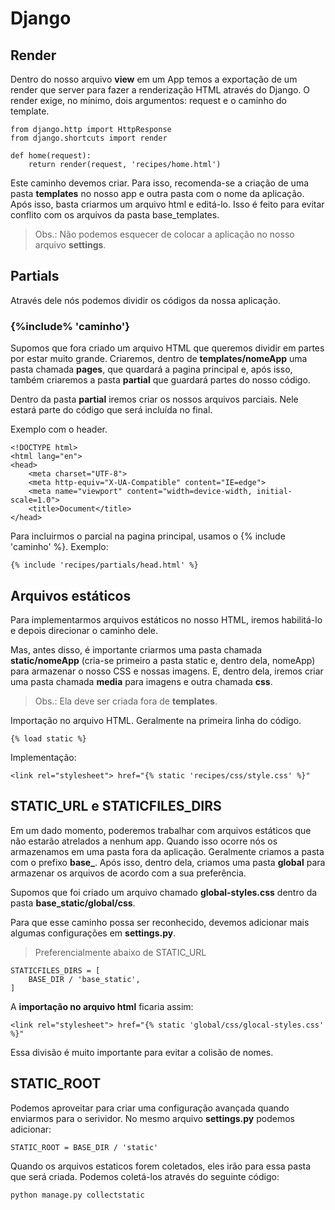 # Django

## Render
Dentro do nosso arquivo **view** em um App temos a exportação de um render que server para fazer a renderização HTML através do Django. O render exige, no mínimo, dois argumentos: request e o caminho do template. 
```
from django.http import HttpResponse
from django.shortcuts import render

def home(request):
    return render(request, 'recipes/home.html')
```

Este caminho devemos criar. Para isso, recomenda-se a criação de uma pasta **templates** no nosso app e outra pasta com o nome da aplicação. Após isso, basta criarmos um arquivo html e editá-lo. Isso é feito para evitar conflito com os arquivos da pasta base_templates.

> Obs.: Não podemos esquecer de colocar a aplicação no nosso arquivo **settings**.

## Partials
Através dele nós podemos dividir os códigos da nossa aplicação.

### {%include% 'caminho'}
Supomos que fora criado um arquivo HTML que queremos dividir em partes por estar muito grande. Criaremos, dentro de **templates/nomeApp** uma pasta chamada **pages**, que quardará a pagina principal e, após isso, também criaremos a pasta **partial** que guardará partes do nosso código.

Dentro da pasta **partial** iremos criar os nossos arquivos parciais. Nele estará parte do código que será incluída no final.

Exemplo com o header.
```
<!DOCTYPE html>
<html lang="en">
<head>
    <meta charset="UTF-8">
    <meta http-equiv="X-UA-Compatible" content="IE=edge">
    <meta name="viewport" content="width=device-width, initial-scale=1.0">
    <title>Document</title>
</head>
```

Para incluirmos o parcial na pagina principal, usamos o {% include 'caminho' %}. Exemplo:
```
{% include 'recipes/partials/head.html' %}
```

## Arquivos estáticos
Para implementarmos arquivos estáticos no nosso HTML, iremos habilitá-lo e depois direcionar o caminho dele. 

Mas, antes disso, é importante criarmos uma pasta chamada **static/nomeApp** (cria-se primeiro a pasta static e, dentro dela, nomeApp) para armazenar o nosso CSS e nossas imagens. E, dentro dela, iremos criar uma pasta chamada **media** para imagens e outra chamada **css**.
> Obs.: Ela deve ser criada fora de **templates**.

Importação no arquivo HTML. Geralmente na primeira linha do código.
```
{% load static %}
```

Implementação:
```
<link rel="stylesheet"> href="{% static 'recipes/css/style.css' %}"
```

## STATIC_URL e STATICFILES_DIRS
Em um dado momento, poderemos trabalhar com arquivos estáticos que não estarão atrelados a nenhum app. Quando isso ocorre nós os armazenamos em uma pasta fora da aplicação. Geralmente criamos a pasta com o prefixo **base_**. Após isso, dentro dela, criamos uma pasta **global** para armazenar os arquivos de acordo com a sua preferência.

Supomos que foi criado um arquivo chamado **global-styles.css** dentro da pasta **base_static/global/css**.

Para que esse caminho possa ser reconhecido, devemos adicionar mais algumas configurações em **settings.py**.
>Preferencialmente abaixo de STATIC_URL
```
STATICFILES_DIRS = [
    BASE_DIR / 'base_static',
]
```

A **importação no arquivo html** ficaria assim:
```
<link rel="stylesheet"> href="{% static 'global/css/glocal-styles.css' %}"
```

Essa divisão é muito importante para evitar a colisão de nomes.

## STATIC_ROOT
Podemos aproveitar para criar uma configuração avançada quando enviarmos para o serividor. No mesmo arquivo **settings.py** podemos adicionar:
```
STATIC_ROOT = BASE_DIR / 'static'
```

Quando os arquivos estaticos forem coletados, eles irão para essa pasta que será criada.
Podemos coletá-los através do seguinte código:
```
python manage.py collectstatic
```